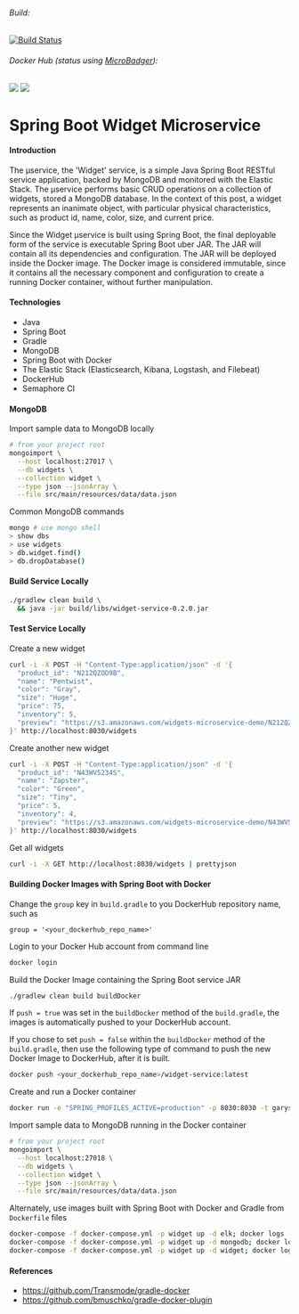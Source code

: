 ###### Build:

[![Build Status](https://semaphoreci.com/api/v1/garystafford/widget-service-demo/branches/build-artifacts/badge.svg)](https://semaphoreci.com/garystafford/widget-service-demo)

###### Docker Hub (_status using [MicroBadger](https://microbadger.com/#/)_):

[![](https://images.microbadger.com/badges/version/garystafford/widget-service-demo.svg)](http://microbadger.com/images/garystafford/widget-service-demo "Get your own version badge on microbadger.com")  [![](https://images.microbadger.com/badges/image/garystafford/widget-service-demo.svg)](http://microbadger.com/images/garystafford/widget-service-demo "Get your own image badge on microbadger.com")

# Spring Boot Widget Microservice

#### Introduction

The µservice, the 'Widget' service, is a simple Java Spring Boot RESTful service application, backed by MongoDB and monitored with the Elastic Stack. The µservice performs basic CRUD operations on a collection of widgets, stored a MongoDB database. In the context of this post, a widget represents an inanimate object, with particular physical characteristics, such as product id, name, color, size, and current price.

Since the Widget µservice is built using Spring Boot, the final deployable form of the service is executable Spring Boot uber JAR. The JAR will contain all its dependencies and configuration. The JAR will be deployed inside the Docker image. The Docker image is considered immutable, since it contains all the necessary component and configuration to create a running Docker container, without further manipulation.

#### Technologies

-   Java
-   Spring Boot
-   Gradle
-   MongoDB
-   Spring Boot with Docker
-   The Elastic Stack (Elasticsearch, Kibana, Logstash, and Filebeat)
-   DockerHub
-   Semaphore CI

#### MongoDB

Import sample data to MongoDB locally

```bash
# from your project root
mongoimport \
  --host localhost:27017 \
  --db widgets \
  --collection widget \
  --type json --jsonArray \
  --file src/main/resources/data/data.json
```

Common MongoDB commands

```bash
mongo # use mongo shell
> show dbs
> use widgets
> db.widget.find()
> db.dropDatabase()
```

#### Build Service Locally

```bash
./gradlew clean build \
  && java -jar build/libs/widget-service-0.2.0.jar
```

#### Test Service Locally

Create a new widget

```bash
curl -i -X POST -H "Content-Type:application/json" -d '{
  "product_id": "N212QZOD9B",
  "name": "Pentwist",
  "color": "Gray",
  "size": "Huge",
  "price": 75,
  "inventory": 5,
  "preview": "https://s3.amazonaws.com/widgets-microservice-demo/N212QZOD9B.png"
}' http://localhost:8030/widgets
```

Create another new widget

```bash
curl -i -X POST -H "Content-Type:application/json" -d '{
  "product_id": "N43WV5234S",
  "name": "Zapster",
  "color": "Green",
  "size": "Tiny",
  "price": 5,
  "inventory": 4,
  "preview": "https://s3.amazonaws.com/widgets-microservice-demo/N43WV5234S.png"
}' http://localhost:8030/widgets
```

Get all widgets

```bash
curl -i -X GET http://localhost:8030/widgets | prettyjson
```

#### Building Docker Images with Spring Boot with Docker

Change the `group` key in `build.gradle` to you DockerHub repository name, such as

```text
group = '<your_dockerhub_repo_name>'
```

Login to your Docker Hub account from command line

```bash
docker login
```

Build the Docker Image containing the Spring Boot service JAR

```bash
./gradlew clean build buildDocker
```

If `push = true` was set in the `buildDocker` method of the `build.gradle`, the images
is automatically pushed to your DockerHub account.

If you chose to set `push = false` within the `buildDocker` method of the `build.gradle`,
then use the following type of command to push the new Docker Image to DockerHub, after it is built.

```bash
docker push <your_dockerhub_repo_name>/widget-service:latest
```

Create and run a Docker container

```bash
docker run -e "SPRING_PROFILES_ACTIVE=production" -p 8030:8030 -t garystafford/widget-service
```

Import sample data to MongoDB running in the Docker container

```bash
# from your project root
mongoimport \
  --host localhost:27018 \
  --db widgets \
  --collection widget \
  --type json --jsonArray \
  --file src/main/resources/data/data.json
```

Alternately, use images built with Spring Boot with Docker and Gradle from `Dockerfile` files

```bash
docker-compose -f docker-compose.yml -p widget up -d elk; docker logs --follow elk # ^C to exit
docker-compose -f docker-compose.yml -p widget up -d mongodb; docker logs --follow mongodb
docker-compose -f docker-compose.yml -p widget up -d widget; docker logs --follow widget
```

#### References

-   <https://github.com/Transmode/gradle-docker>
-   <https://github.com/bmuschko/gradle-docker-plugin>
